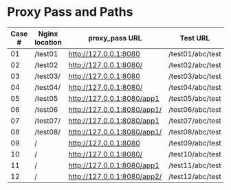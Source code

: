 # Proxy Pass and Paths

| Case # | Nginx location | proxy_pass URL | Test URL | Path received |
| ------ | -------------- | -------------- | -------- | ------------- |
| 01 | /test01 | http://127.0.0.1:8080 | /test01/abc/test | /test01/abc/test|
| 02 | /test02 | http://127.0.0.1:8080/ | /test02/abc/test | //abc/test|
| 03 | /test03/ | http://127.0.0.1:8080 | /test03/abc/test | /test03/abc/test|
| 04 | /test04/ | http://127.0.0.1:8080/ | /test04/abc/test | /abc/test|
| 05 | /test05 | http://127.0.0.1:8080/app1 | /test05/abc/test | /app1/abc/test|
| 06 | /test06 | http://127.0.0.1:8080/app1/ | /test06/abc/test | /app1//abc/test|
| 07 | /test07/ | http://127.0.0.1:8080/app1 | /test07/abc/test | /app1abc/test|
| 08 | /test08/ | http://127.0.0.1:8080/app1/ | /test08/abc/test | /app1/abc/test|
| 09 | / | http://127.0.0.1:8080 | /test09/abc/test | /test09/abc/test|
| 10 | / | http://127.0.0.1:8080/ | /test10/abc/test | /test10/abc/test|
| 11 | / | http://127.0.0.1:8080/app1 | /test11/abc/test | /app1test11/abc/test|
| 12 | / | http://127.0.0.1:8080/app2/ | /test12/abc/test | /app2/test12/abc/test|